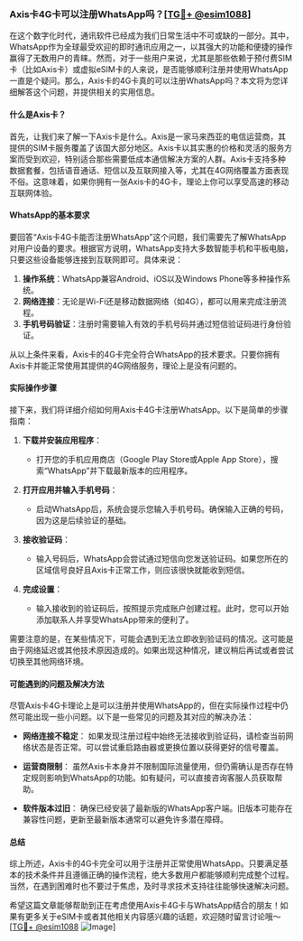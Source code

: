 ### Axis卡4G卡可以注册WhatsApp吗？[[TG💪+ @esim1088](https://t.me/s/esim1088)]

在这个数字化时代，通讯软件已经成为我们日常生活中不可或缺的一部分。其中，WhatsApp作为全球最受欢迎的即时通讯应用之一，以其强大的功能和便捷的操作赢得了无数用户的青睐。然而，对于一些用户来说，尤其是那些依赖于预付费SIM卡（比如Axis卡）或虚拟eSIM卡的人来说，是否能够顺利注册并使用WhatsApp一直是个疑问。那么，Axis卡的4G卡真的可以注册WhatsApp吗？本文将为您详细解答这个问题，并提供相关的实用信息。

#### 什么是Axis卡？

首先，让我们来了解一下Axis卡是什么。Axis是一家马来西亚的电信运营商，其提供的SIM卡服务覆盖了该国大部分地区。Axis卡以其实惠的价格和灵活的服务方案而受到欢迎，特别适合那些需要低成本通信解决方案的人群。Axis卡支持多种数据套餐，包括语音通话、短信以及互联网接入等，尤其在4G网络覆盖方面表现不俗。这意味着，如果你拥有一张Axis卡的4G卡，理论上你可以享受高速的移动互联网体验。

#### WhatsApp的基本要求

要回答“Axis卡4G卡能否注册WhatsApp”这个问题，我们需要先了解WhatsApp对用户设备的要求。根据官方说明，WhatsApp支持大多数智能手机和平板电脑，只要这些设备能够连接到互联网即可。具体来说：

1. **操作系统**：WhatsApp兼容Android、iOS以及Windows Phone等多种操作系统。
2. **网络连接**：无论是Wi-Fi还是移动数据网络（如4G），都可以用来完成注册流程。
3. **手机号码验证**：注册时需要输入有效的手机号码并通过短信验证码进行身份验证。

从以上条件来看，Axis卡的4G卡完全符合WhatsApp的技术要求。只要你拥有Axis卡并能正常使用其提供的4G网络服务，理论上是没有问题的。

#### 实际操作步骤

接下来，我们将详细介绍如何用Axis卡4G卡注册WhatsApp。以下是简单的步骤指南：

1. **下载并安装应用程序**：
   - 打开您的手机应用商店（Google Play Store或Apple App Store），搜索“WhatsApp”并下载最新版本的应用程序。

2. **打开应用并输入手机号码**：
   - 启动WhatsApp后，系统会提示您输入手机号码。确保输入正确的号码，因为这是后续验证的基础。

3. **接收验证码**：
   - 输入号码后，WhatsApp会尝试通过短信向您发送验证码。如果您所在的区域信号良好且Axis卡正常工作，则应该很快就能收到短信。

4. **完成设置**：
   - 输入接收到的验证码后，按照提示完成账户创建过程。此时，您可以开始添加联系人并享受WhatsApp带来的便利了。

需要注意的是，在某些情况下，可能会遇到无法立即收到验证码的情况。这可能是由于网络延迟或其他技术原因造成的。如果出现这种情况，建议稍后再试或者尝试切换至其他网络环境。

#### 可能遇到的问题及解决方法

尽管Axis卡4G卡理论上是可以注册并使用WhatsApp的，但在实际操作过程中仍然可能出现一些小问题。以下是一些常见的问题及其对应的解决办法：

- **网络连接不稳定**：
  如果发现注册过程中始终无法接收到验证码，请检查当前网络状态是否正常。可以尝试重启路由器或更换位置以获得更好的信号覆盖。

- **运营商限制**：
  虽然Axis卡本身并不限制国际流量使用，但仍需确认是否存在特定规则影响到WhatsApp的功能。如有疑问，可以直接咨询客服人员获取帮助。

- **软件版本过旧**：
  确保已经安装了最新版的WhatsApp客户端。旧版本可能存在兼容性问题，更新至最新版本通常可以避免许多潜在障碍。

#### 总结

综上所述，Axis卡的4G卡完全可以用于注册并正常使用WhatsApp。只要满足基本的技术条件并且遵循正确的操作流程，绝大多数用户都能够顺利完成整个过程。当然，在遇到困难时也不要过于焦虑，及时寻求技术支持往往能够快速解决问题。

希望这篇文章能够帮助到正在考虑使用Axis卡4G卡与WhatsApp结合的朋友！如果有更多关于eSIM卡或者其他相关内容感兴趣的话题，欢迎随时留言讨论哦～ [[TG💪+ @esim1088](https://t.me/s/esim1088) ![Image](https://i.postimg.cc/4NQfJmqS/Snipaste-2025-05-13-00-14-12.png)]